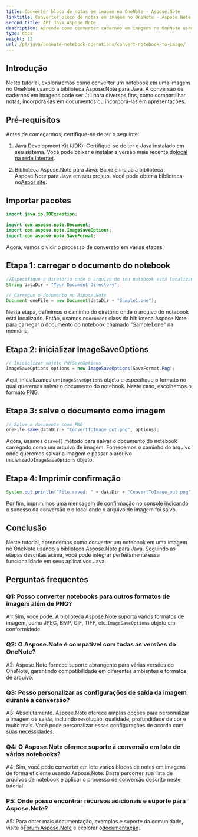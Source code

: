 ```yaml
---
title: Converter bloco de notas em imagem no OneNote - Aspose.Note
linktitle: Converter bloco de notas em imagem no OneNote - Aspose.Note
second_title: API Java Aspose.Note
description: Aprenda como converter cadernos em imagens no OneNote usando Aspose.Note para Java. Integre facilmente essa funcionalidade em seus aplicativos Java.
type: docs
weight: 12
url: /pt/java/onenote-notebook-operations/convert-notebook-to-image/
---
```

## Introdução

Neste tutorial, exploraremos como converter um notebook em uma imagem no OneNote usando a biblioteca Aspose.Note para Java. A conversão de cadernos em imagens pode ser útil para diversos fins, como compartilhar notas, incorporá-las em documentos ou incorporá-las em apresentações.

## Pré-requisitos

Antes de começarmos, certifique-se de ter o seguinte:

1.  Java Development Kit (JDK): Certifique-se de ter o Java instalado em seu sistema. Você pode baixar e instalar a versão mais recente do[local na rede Internet](https://www.oracle.com/java/technologies/javase-jdk15-downloads.html).

2.  Biblioteca Aspose.Note para Java: Baixe e inclua a biblioteca Aspose.Note para Java em seu projeto. Você pode obter a biblioteca no[Aspor site](https://releases.aspose.com/note/java/).

## Importar pacotes

```java
import java.io.IOException;

import com.aspose.note.Document;
import com.aspose.note.ImageSaveOptions;
import com.aspose.note.SaveFormat;
```

Agora, vamos dividir o processo de conversão em várias etapas:

## Etapa 1: carregar o documento do notebook

```java
//Especifique o diretório onde o arquivo do seu notebook está localizado
String dataDir = "Your Document Directory";

// Carregue o documento no Aspose.Note
Document oneFile = new Document(dataDir + "Sample1.one");
```

 Nesta etapa, definimos o caminho do diretório onde o arquivo do notebook está localizado. Então, usamos o`Document` class da biblioteca Aspose.Note para carregar o documento do notebook chamado "Sample1.one" na memória.

## Etapa 2: inicializar ImageSaveOptions

```java
// Inicializar objeto PdfSaveOptions
ImageSaveOptions options = new ImageSaveOptions(SaveFormat.Png);
```

 Aqui, inicializamos um`ImageSaveOptions` objeto e especifique o formato no qual queremos salvar o documento do notebook. Neste caso, escolhemos o formato PNG.

## Etapa 3: salve o documento como imagem

```java
// Salve o documento como PNG
oneFile.save(dataDir + "ConvertToImage_out.png", options);
```

 Agora, usamos o`save()` método para salvar o documento do notebook carregado como um arquivo de imagem. Fornecemos o caminho do arquivo onde queremos salvar a imagem e passar o arquivo inicializado`ImageSaveOptions` objeto.

## Etapa 4: Imprimir confirmação

```java
System.out.println("File saved: " + dataDir + "ConvertToImage_out.png");
```

Por fim, imprimimos uma mensagem de confirmação no console indicando o sucesso da conversão e o local onde o arquivo de imagem foi salvo.

## Conclusão

Neste tutorial, aprendemos como converter um notebook em uma imagem no OneNote usando a biblioteca Aspose.Note para Java. Seguindo as etapas descritas acima, você pode integrar perfeitamente essa funcionalidade em seus aplicativos Java.

## Perguntas frequentes

### Q1: Posso converter notebooks para outros formatos de imagem além de PNG?

 A1: Sim, você pode. A biblioteca Aspose.Note suporta vários formatos de imagem, como JPEG, BMP, GIF, TIFF, etc.`ImageSaveOptions` objeto em conformidade.

### Q2: O Aspose.Note é compatível com todas as versões do OneNote?

A2: Aspose.Note fornece suporte abrangente para várias versões do OneNote, garantindo compatibilidade em diferentes ambientes e formatos de arquivo.

### Q3: Posso personalizar as configurações de saída da imagem durante a conversão?

A3: Absolutamente. Aspose.Note oferece amplas opções para personalizar a imagem de saída, incluindo resolução, qualidade, profundidade de cor e muito mais. Você pode personalizar essas configurações de acordo com suas necessidades.

### Q4: O Aspose.Note oferece suporte à conversão em lote de vários notebooks?

A4: Sim, você pode converter em lote vários blocos de notas em imagens de forma eficiente usando Aspose.Note. Basta percorrer sua lista de arquivos de notebook e aplicar o processo de conversão descrito neste tutorial.

### P5: Onde posso encontrar recursos adicionais e suporte para Aspose.Note?

 A5: Para obter mais documentação, exemplos e suporte da comunidade, visite o[Fórum Aspose.Note](https://forum.aspose.com/c/note/28) e explorar o[documentação](https://reference.aspose.com/note/java/).